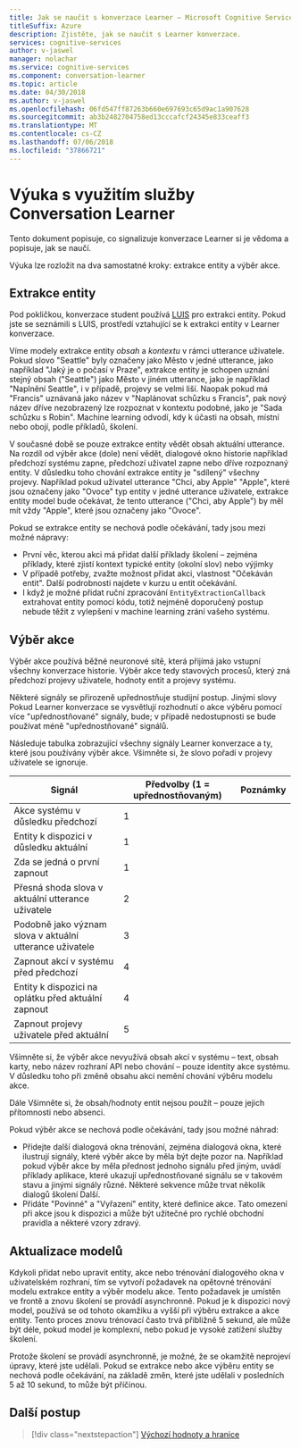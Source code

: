 ```yaml
---
title: Jak se naučit s konverzace Learner – Microsoft Cognitive Services | Dokumentace Microsoftu
titleSuffix: Azure
description: Zjistěte, jak se naučit s Learner konverzace.
services: cognitive-services
author: v-jaswel
manager: nolachar
ms.service: cognitive-services
ms.component: conversation-learner
ms.topic: article
ms.date: 04/30/2018
ms.author: v-jaswel
ms.openlocfilehash: 06fd547ff87263b660e697693c65d9ac1a907628
ms.sourcegitcommit: ab3b2482704758ed13cccafcf24345e833ceaff3
ms.translationtype: MT
ms.contentlocale: cs-CZ
ms.lasthandoff: 07/06/2018
ms.locfileid: "37866721"
---
```

# <a name="how-to-teach-with-conversation-learner"></a>Výuka s využitím služby Conversation Learner 

Tento dokument popisuje, co signalizuje konverzace Learner si je vědoma a popisuje, jak se naučí.  

Výuka lze rozložit na dva samostatné kroky: extrakce entity a výběr akce.

## <a name="entity-extraction"></a>Extrakce entity

Pod pokličkou, konverzace student používá [LUIS](https://www.luis.ai) pro extrakci entity.  Pokud jste se seznámili s LUIS, prostředí vztahující se k extrakci entity v Learner konverzace.

Víme modely extrakce entity *obsah* a *kontextu* v rámci utterance uživatele.  Pokud slovo "Seattle" byly označeny jako Město v jedné utterance, jako například "Jaký je o počasí v Praze", extrakce entity je schopen uznání stejný obsah ("Seattle") jako Město v jiném utterance, jako je například "Naplnění Seattle", i v případě, projevy se velmi liší.  Naopak pokud má "Francis" uznávaná jako název v "Naplánovat schůzku s Francis", pak nový název dříve nezobrazený lze rozpoznat v kontextu podobné, jako je "Sada schůzku s Robin".  Machine learning odvodí, kdy k účasti na obsah, místní nebo obojí, podle příkladů, školení.

V současné době se pouze extrakce entity vědět obsah aktuální utterance.  Na rozdíl od výběr akce (dole) není vědět, dialogové okno historie například předchozí systému zapne, předchozí uživatel zapne nebo dříve rozpoznaný entity.  V důsledku toho chování extrakce entity je "sdílený" všechny projevy.  Například pokud uživatel utterance "Chci, aby Apple" "Apple", které jsou označeny jako "Ovoce" typ entity v jedné utterance uživatele, extrakce entity model bude očekávat, že tento utterance ("Chci, aby Apple") by měl mít vždy "Apple", které jsou označeny jako "Ovoce".

Pokud se extrakce entity se nechová podle očekávání, tady jsou mezi možné nápravy:

- První věc, kterou akci má přidat další příklady školení – zejména příklady, které zjistí kontext typické entity (okolní slov) nebo výjimky
- V případě potřeby, zvažte možnost přidat akci, vlastnost "Očekáván entit".  Další podrobnosti najdete v kurzu u entit očekávání.
- I když je možné přidat ruční zpracování `EntityExtractionCallback` extrahovat entity pomocí kódu, totiž nejméně doporučený postup nebude těžit z vylepšení v machine learning zrání vašeho systému.

## <a name="action-selection"></a>Výběr akce

Výběr akce používá běžné neuronové sítě, která přijímá jako vstupní všechny konverzace historie.  Výběr akce tedy stavových procesů, který zná předchozí projevy uživatele, hodnoty entit a projevy systému.  

Některé signály se přirozeně upřednostňuje studijní postup.  Jinými slovy Pokud Learner konverzace se vysvětlují rozhodnutí o akce výběru pomocí více "upřednostňované" signály, bude; v případě nedostupnosti se bude používat méně "upřednostňované" signálů.

Následuje tabulka zobrazující všechny signály Learner konverzace a ty, které jsou používány výběr akce.  Všimněte si, že slovo pořadí v projevy uživatele se ignoruje.

Signál | Předvolby (1 = upřednostňovaným) | Poznámky
--- | --- | --- 
Akce systému v důsledku předchozí | 1 | 
Entity k dispozici v důsledku aktuální | 1 | 
Zda se jedná o první zapnout | 1 |
Přesná shoda slova v aktuální utterance uživatele | 2 | 
Podobně jako význam slova v aktuální utterance uživatele | 3 | 
Zapnout akcí v systému před předchozí | 4 |
Entity k dispozici na oplátku před aktuální zapnout | 4 | 
Zapnout projevy uživatele před aktuální | 5 | 

Všimněte si, že výběr akce nevyužívá obsah akcí v systému – text, obsah karty, nebo název rozhraní API nebo chování – pouze identity akce systému.  V důsledku toho při změně obsahu akci nemění chování výběru modelu akce.

Dále Všimněte si, že obsah/hodnoty entit nejsou použít – pouze jejich přítomnosti nebo absenci.

Pokud výběr akce se nechová podle očekávání, tady jsou možné náhrad:

- Přidejte další dialogová okna trénování, zejména dialogová okna, které ilustrují signály, které výběr akce by měla být dejte pozor na.  Například pokud výběr akce by měla přednost jednoho signálu před jiným, uvádí příklady aplikace, které ukazují upřednostňované signálu se v takovém stavu a jinými signály různé.  Některé sekvence může trvat několik dialogů školení Další.
- Přidáte "Povinné" a "Vyřazení" entity, které definice akce.  Tato omezení při akce jsou k dispozici a může být užitečné pro rychlé obchodní pravidla a některé vzory zdravý. 

## <a name="updates-to-models"></a>Aktualizace modelů

Kdykoli přidat nebo upravit entity, akce nebo trénování dialogového okna v uživatelském rozhraní, tím se vytvoří požadavek na opětovné trénování modelu extrakce entity a výběr modelu akce.  Tento požadavek je umístěn ve frontě a znovu školení se provádí asynchronně.  Pokud je k dispozici nový model, používá se od tohoto okamžiku a vyšší při výběru extrakce a akce entity.  Tento proces znovu trénovací často trvá přibližně 5 sekund, ale může být déle, pokud model je komplexní, nebo pokud je vysoké zatížení služby školení.

Protože školení se provádí asynchronně, je možné, že se okamžitě neprojeví úpravy, které jste udělali.  Pokud se extrakce nebo akce výběru entity se nechová podle očekávání, na základě změn, které jste udělali v posledních 5 až 10 sekund, to může být příčinou.

## <a name="next-steps"></a>Další postup

> [!div class="nextstepaction"]
> [Výchozí hodnoty a hranice](./cl-values-and-boundaries.md)
